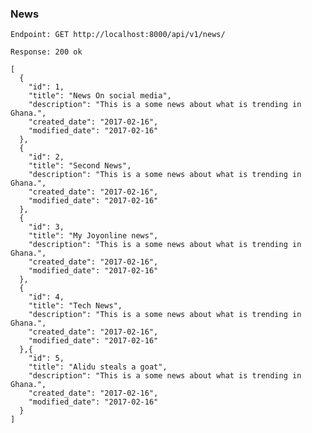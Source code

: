 ### News

`Endpoint: GET http://localhost:8000/api/v1/news/`

  ``Response: 200 ok``

    [
      {
        "id": 1,
        "title": "News On social media",
        "description": "This is a some news about what is trending in Ghana.",
        "created_date": "2017-02-16",
        "modified_date": "2017-02-16"
      },
      {
        "id": 2,
        "title": "Second News",
        "description": "This is a some news about what is trending in Ghana.",
        "created_date": "2017-02-16",
        "modified_date": "2017-02-16"
      },
      {
        "id": 3,
        "title": "My Joyonline news",
        "description": "This is a some news about what is trending in Ghana.",
        "created_date": "2017-02-16",
        "modified_date": "2017-02-16"
      },
      {
        "id": 4,
        "title": "Tech News",
        "description": "This is a some news about what is trending in Ghana.",
        "created_date": "2017-02-16",
        "modified_date": "2017-02-16"
      },{
        "id": 5,
        "title": "Alidu steals a goat",
        "description": "This is a some news about what is trending in Ghana.",
        "created_date": "2017-02-16",
        "modified_date": "2017-02-16"
      }
    ]
